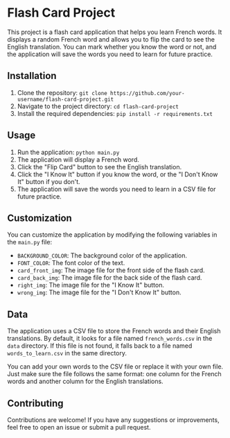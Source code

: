 # Flash Card Project

This project is a flash card application that helps you learn French words. It displays a random French word and allows you to flip the card to see the English translation. You can mark whether you know the word or not, and the application will save the words you need to learn for future practice.

## Installation

1. Clone the repository: `git clone https://github.com/your-username/flash-card-project.git`
2. Navigate to the project directory: `cd flash-card-project`
3. Install the required dependencies: `pip install -r requirements.txt`

## Usage

1. Run the application: `python main.py`
2. The application will display a French word.
3. Click the "Flip Card" button to see the English translation.
4. Click the "I Know It" button if you know the word, or the "I Don't Know It" button if you don't.
5. The application will save the words you need to learn in a CSV file for future practice.

## Customization

You can customize the application by modifying the following variables in the `main.py` file:

- `BACKGROUND_COLOR`: The background color of the application.
- `FONT_COLOR`: The font color of the text.
- `card_front_img`: The image file for the front side of the flash card.
- `card_back_img`: The image file for the back side of the flash card.
- `right_img`: The image file for the "I Know It" button.
- `wrong_img`: The image file for the "I Don't Know It" button.

## Data

The application uses a CSV file to store the French words and their English translations. By default, it looks for a file named `french_words.csv` in the `data` directory. If this file is not found, it falls back to a file named `words_to_learn.csv` in the same directory.

You can add your own words to the CSV file or replace it with your own file. Just make sure the file follows the same format: one column for the French words and another column for the English translations.

## Contributing

Contributions are welcome! If you have any suggestions or improvements, feel free to open an issue or submit a pull request.

